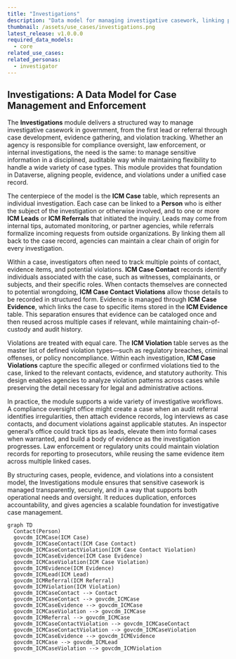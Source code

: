 ```yaml
---
title: "Investigations"
description: "Data model for managing investigative casework, linking people, evidence, and violations to support flexible investigative case management."
thumbnail: /assets/use_cases/investigations.png
latest_release: v1.0.0.0
required_data_models:
  - core
related_use_cases:
related_personas:
  - investigator
---
```


## Investigations: A Data Model for Case Management and Enforcement

The **Investigations** module delivers a structured way to manage investigative casework in government, from the first lead or referral through case development, evidence gathering, and violation tracking. Whether an agency is responsible for compliance oversight, law enforcement, or internal investigations, the need is the same: to manage sensitive information in a disciplined, auditable way while maintaining flexibility to handle a wide variety of case types. This module provides that foundation in Dataverse, aligning people, evidence, and violations under a unified case record.

The centerpiece of the model is the **ICM Case** table, which represents an individual investigation. Each case can be linked to a **Person** who is either the subject of the investigation or otherwise involved, and to one or more **ICM Leads** or **ICM Referrals** that initiated the inquiry. Leads may come from internal tips, automated monitoring, or partner agencies, while referrals formalize incoming requests from outside organizations. By linking them all back to the case record, agencies can maintain a clear chain of origin for every investigation.

Within a case, investigators often need to track multiple points of contact, evidence items, and potential violations. **ICM Case Contact** records identify individuals associated with the case, such as witnesses, complainants, or subjects, and their specific roles. When contacts themselves are connected to potential wrongdoing, **ICM Case Contact Violations** allow those details to be recorded in structured form. Evidence is managed through **ICM Case Evidence**, which links the case to specific items stored in the **ICM Evidence** table. This separation ensures that evidence can be cataloged once and then reused across multiple cases if relevant, while maintaining chain-of-custody and audit history.

Violations are treated with equal care. The **ICM Violation** table serves as the master list of defined violation types—such as regulatory breaches, criminal offenses, or policy noncompliance. Within each investigation, **ICM Case Violations** capture the specific alleged or confirmed violations tied to the case, linked to the relevant contacts, evidence, and statutory authority. This design enables agencies to analyze violation patterns across cases while preserving the detail necessary for legal and administrative actions.

In practice, the module supports a wide variety of investigative workflows. A compliance oversight office might create a case when an audit referral identifies irregularities, then attach evidence records, log interviews as case contacts, and document violations against applicable statutes. An inspector general’s office could track tips as leads, elevate them into formal cases when warranted, and build a body of evidence as the investigation progresses. Law enforcement or regulatory units could maintain violation records for reporting to prosecutors, while reusing the same evidence item across multiple linked cases.

By structuring cases, people, evidence, and violations into a consistent model, the Investigations module ensures that sensitive casework is managed transparently, securely, and in a way that supports both operational needs and oversight. It reduces duplication, enforces accountability, and gives agencies a scalable foundation for investigative case management.

```mermaid
graph TD
  Contact(Person)
  govcdm_ICMCase(ICM Case)
  govcdm_ICMCaseContact(ICM Case Contact)
  govcdm_ICMCaseContactViolation(ICM Case Contact Violation)
  govcdm_ICMCaseEvidence(ICM Case Evidence)
  govcdm_ICMCaseViolation(ICM Case Violation)
  govcdm_ICMEvidence(ICM Evidence)
  govcdm_ICMLead(ICM Lead)
  govcdm_ICMReferral(ICM Referral)
  govcdm_ICMViolation(ICM Violation)
  govcdm_ICMCaseContact --> Contact
  govcdm_ICMCaseContact --> govcdm_ICMCase
  govcdm_ICMCaseEvidence --> govcdm_ICMCase
  govcdm_ICMCaseViolation --> govcdm_ICMCase
  govcdm_ICMReferral --> govcdm_ICMCase
  govcdm_ICMCaseContactViolation --> govcdm_ICMCaseContact
  govcdm_ICMCaseContactViolation --> govcdm_ICMCaseViolation
  govcdm_ICMCaseEvidence --> govcdm_ICMEvidence
  govcdm_ICMCase --> govcdm_ICMLead
  govcdm_ICMCaseViolation --> govcdm_ICMViolation

```
